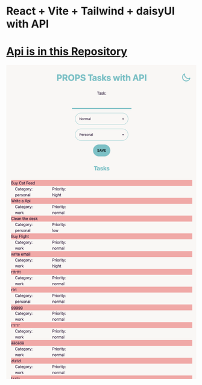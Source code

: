 # React + Vite + Tailwind + daisyUI with API

# [Api is in this Repository](https://github.com/MariaRiosNavarro/to_do_api_server)

<div>
<img src="./public/readme.png" alt="" width="600px" >
</div>
